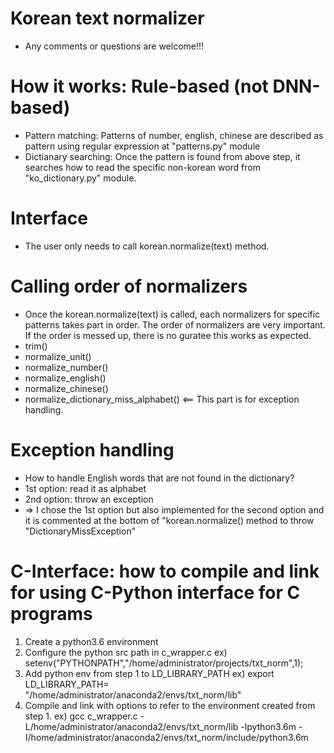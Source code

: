 Korean text normalizer
===
* Any comments or questions are welcome!!!

# How it works: Rule-based (not DNN-based)
+ Pattern matching: Patterns of number, english, chinese are described as pattern using regular expression at "patterns.py" module 
+ Dictianary searching: Once the pattern is found from above step, it searches how to read the specific non-korean word from "ko_dictionary.py" module.
# Interface
+ The user only needs to call korean.normalize(text) method.
# Calling order of normalizers
+ Once the korean.normalize(text) is called, each normalizers for specific patterns takes part in order. The order of normalizers are very important. If the order is messed up, there is no guratee this works as expected.
+ trim()
+ normalize_unit()
+ normalize_number()
+ normalize_english()
+ normalize_chinese()
+ normalize_dictionary_miss_alphabet() <== This part is for exception handling. 
# Exception handling
* How to handle English words that are not found in the dictionary?
* 1st option: read it as alphabet
* 2nd option: throw an exception
* => I chose the 1st option but also implemented for the second option and it is commented at the bottom of "korean.normalize() method to throw "DictionaryMissException"
# C-Interface: how to compile and link for using C-Python interface for C programs
1. Create a python3.6 environment 
2. Configure the python src path in c_wrapper.c 
    ex) setenv("PYTHONPATH","/home/administrator/projects/txt_norm",1);
3. Add python env from step 1 to LD_LIBRARY_PATH
    ex) export LD_LIBRARY_PATH= "/home/administrator/anaconda2/envs/txt_norm/lib"
4. Compile and link with options to refer to the environment created from step 1.
    ex) gcc c_wrapper.c -L/home/administrator/anaconda2/envs/txt_norm/lib -lpython3.6m -I/home/administrator/anaconda2/envs/txt_norm/include/python3.6m

